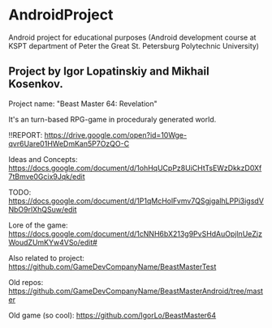 # AndroidProject
Android project for educational purposes (Android development course at KSPT department of Peter the Great St. Petersburg Polytechnic University)

## Project by Igor Lopatinskiy and Mikhail Kosenkov.
Project name: "Beast Master 64: Revelation"

It's an turn-based RPG-game in proceduraly generated world.

!!REPORT:
https://drive.google.com/open?id=10Wge-qvr6Uare01HWeDmKan5P7OzQO-C

Ideas and Concepts:
https://docs.google.com/document/d/1ohHqUCpPz8UiCHtTsEWzDkkzD0Xf7tBmve0Gcix9Jqk/edit

TODO:
https://docs.google.com/document/d/1P1qMcHolFvmv7QSgjgalhLPPi3igsdVNbO9rlXhQSuw/edit

Lore of the game:
https://docs.google.com/document/d/1cNNH6bX213g9PvSHdAuOpjlnUeZjzWoudZUmKYw4VSo/edit#

Also related to project:
https://github.com/GameDevCompanyName/BeastMasterTest

Old repos:
https://github.com/GameDevCompanyName/BeastMasterAndroid/tree/master

Old game (so cool):
https://github.com/IgorLo/BeastMaster64
